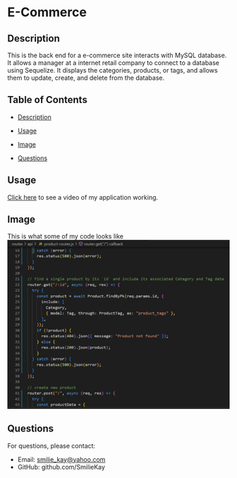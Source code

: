 # E-Commerce



## Description

This is the back end for a e-commerce site interacts with MySQL database. It allows a manager at a internet retail company to connect to a database using Sequelize. It displays the categories, products, or tags, and allows them to update, create, and delete from the database. 
## Table of Contents


- [Description](#description)
- [Usage](#usage)
- [Image](#images)

- [Questions](#questions)



## Usage

 [Click here](https://drive.google.com/file/d/1zvZJIbjysdyTklherDR7Bwj6t3wt2rrZ/view?usp=sharing) to see a video of my application working. 
## Image


This is what some of my code looks like 
![Code for site](./ImagesForReadMe/code.png)




## Questions

For questions, please contact:

- Email: smilie_kay@yahoo.com
- GitHub: github.com/SmilieKay
